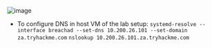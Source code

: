 ![image](https://github.com/Vamckis/OSCP-Preparation/assets/71128825/65beb369-6cec-4bf1-ac81-585e4e9b7028)

- To configure DNS in host VM of the lab setup:
``` systemd-resolve --interface breachad --set-dns 10.200.26.101 --set-domain za.tryhackme.com ```
``` nslookup 10.200.26.101.za.tryhackme.com ```
